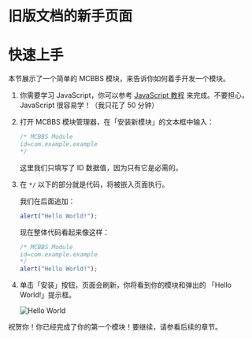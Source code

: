 # 旧版文档的新手页面
# 快速上手

本节展示了一个简单的 MCBBS 模块，来告诉你如何着手开发一个模块。

1. 你需要学习 JavaScript，你可以参考 [JavaScript 教程](https://www.runoob.com/js/js-tutorial.html) 来完成。不要担心，JavaScript 很容易学！（我只花了 50 分钟）

2. 打开 MCBBS 模块管理器，在「安装新模块」的文本框中输入：

   ```javascript
   /* MCBBS Module
   id=com.example.example
   */
   ```

   这里我们只填写了 ID 数据值，因为只有它是必需的。

3. 在 `*/` 以下的部分就是代码，将被嵌入页面执行。

   我们在后面追加：

   ```javascript
   alert("Hello World!");
   ```

   现在整体代码看起来像这样：

   ```javascript
   /* MCBBS Module
   id=com.example.example
   */
   alert("Hello World!");
   ```

4. 单击「安装」按钮，页面会刷新，你将看到你的模块和弹出的 「Hello World!」提示框。

   ![Hello World](https://i.loli.net/2020/11/14/XPTrxD1fe3muhgd.png)

祝贺你！你已经完成了你的第一个模块！要继续，请参看后续的章节。